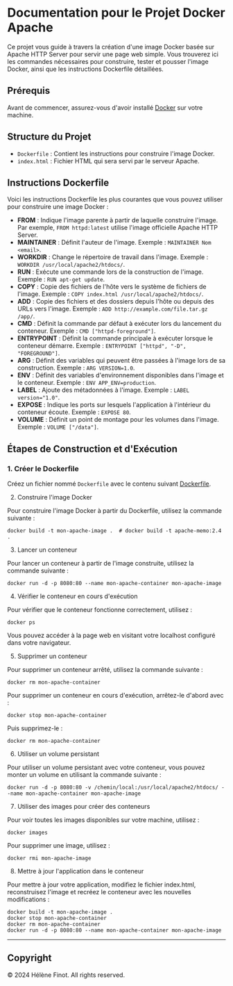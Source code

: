 # Documentation pour le Projet Docker Apache

Ce projet vous guide à travers la création d'une image Docker basée sur Apache HTTP Server pour servir une page web simple. Vous trouverez ici les commandes nécessaires pour construire, tester et pousser l'image Docker, ainsi que les instructions Dockerfile détaillées.

## Prérequis

Avant de commencer, assurez-vous d'avoir installé [Docker](https://docs.docker.com/get-docker/) sur votre machine.

## Structure du Projet

- `Dockerfile` : Contient les instructions pour construire l'image Docker.
- `index.html` : Fichier HTML qui sera servi par le serveur Apache.

## Instructions Dockerfile

Voici les instructions Dockerfile les plus courantes que vous pouvez utiliser pour construire une image Docker :

- **FROM** : Indique l'image parente à partir de laquelle construire l'image. Par exemple, `FROM httpd:latest` utilise l'image officielle Apache HTTP Server.
- **MAINTAINER** : Définit l'auteur de l'image. Exemple : `MAINTAINER Nom <email>`.
- **WORKDIR** : Change le répertoire de travail dans l'image. Exemple : `WORKDIR /usr/local/apache2/htdocs/`.
- **RUN** : Exécute une commande lors de la construction de l'image. Exemple : `RUN apt-get update`.
- **COPY** : Copie des fichiers de l'hôte vers le système de fichiers de l'image. Exemple : `COPY index.html /usr/local/apache2/htdocs/`.
- **ADD** : Copie des fichiers et des dossiers depuis l'hôte ou depuis des URLs vers l'image. Exemple : `ADD http://example.com/file.tar.gz /app/`.
- **CMD** : Définit la commande par défaut à exécuter lors du lancement du conteneur. Exemple : `CMD ["httpd-foreground"]`.
- **ENTRYPOINT** : Définit la commande principale à exécuter lorsque le conteneur démarre. Exemple : `ENTRYPOINT ["httpd", "-D", "FOREGROUND"]`.
- **ARG** : Définit des variables qui peuvent être passées à l'image lors de sa construction. Exemple : `ARG VERSION=1.0`.
- **ENV** : Définit des variables d'environnement disponibles dans l'image et le conteneur. Exemple : `ENV APP_ENV=production`.
- **LABEL** : Ajoute des métadonnées à l'image. Exemple : `LABEL version="1.0"`.
- **EXPOSE** : Indique les ports sur lesquels l'application à l'intérieur du conteneur écoute. Exemple : `EXPOSE 80`.
- **VOLUME** : Définit un point de montage pour les volumes dans l'image. Exemple : `VOLUME ["/data"]`.

## Étapes de Construction et d'Exécution

### 1. Créer le Dockerfile

Créez un fichier nommé `Dockerfile` avec le contenu suivant [Dockerfile](./Dockerfile).


2. Construire l'image Docker

Pour construire l'image Docker à partir du Dockerfile, utilisez la commande suivante :

```
docker build -t mon-apache-image .  # docker build -t apache-memo:2.4 .
```

3. Lancer un conteneur

Pour lancer un conteneur à partir de l'image construite, utilisez la commande suivante :

```
docker run -d -p 8080:80 --name mon-apache-container mon-apache-image
```

4. Vérifier le conteneur en cours d'exécution

Pour vérifier que le conteneur fonctionne correctement, utilisez :

```
docker ps
```
Vous pouvez accéder à la page web en visitant votre localhost configuré dans votre navigateur.

5. Supprimer un conteneur

Pour supprimer un conteneur arrêté, utilisez la commande suivante :

```
docker rm mon-apache-container
```
Pour supprimer un conteneur en cours d'exécution, arrêtez-le d'abord avec :

```
docker stop mon-apache-container
```

Puis supprimez-le :

```
docker rm mon-apache-container
```

6. Utiliser un volume persistant

Pour utiliser un volume persistant avec votre conteneur, vous pouvez monter un volume en utilisant la commande suivante :

```
docker run -d -p 8080:80 -v /chemin/local:/usr/local/apache2/htdocs/ --name mon-apache-container mon-apache-image
```

7. Utiliser des images pour créer des conteneurs

Pour voir toutes les images disponibles sur votre machine, utilisez :

```
docker images
```
Pour supprimer une image, utilisez :

```
docker rmi mon-apache-image
```

8. Mettre à jour l'application dans le conteneur

Pour mettre à jour votre application, modifiez le fichier index.html, reconstruisez l'image et recréez le conteneur avec les nouvelles modifications :

```
docker build -t mon-apache-image .
docker stop mon-apache-container
docker rm mon-apache-container
docker run -d -p 8080:80 --name mon-apache-container mon-apache-image
```

-----------------------------------------------------------------------------------------------------------------------------------------------------------------------------------------------
## Copyright

© 2024 Hélène Finot. All rights reserved.